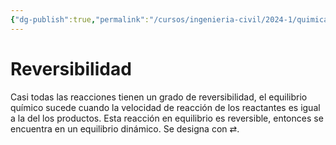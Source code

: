```yaml
---
{"dg-publish":true,"permalink":"/cursos/ingenieria-civil/2024-1/quimica-para-ingenieria/6-equilibrio-quimico/equilibrio-quimico/","tags":["I2QIM100E"]}
---
```


# Reversibilidad

Casi todas las reacciones tienen un grado de reversibilidad, el equilibrio químico sucede cuando la velocidad de reacción de los reactantes es igual a la del los productos. Esta reacción en equilibrio es reversible, entonces se encuentra en un equilibrio dinámico. Se designa con $\rightleftarrows$.

